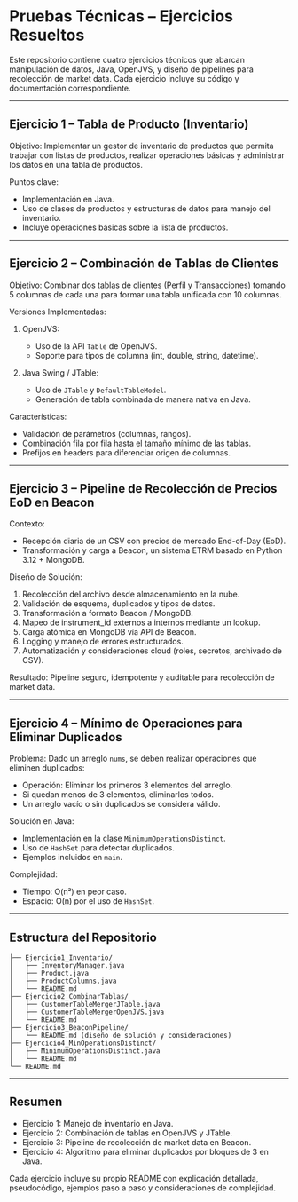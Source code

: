 
# Pruebas Técnicas – Ejercicios Resueltos

Este repositorio contiene cuatro ejercicios técnicos que abarcan manipulación de datos, Java, OpenJVS, y diseño de pipelines para recolección de market data.
Cada ejercicio incluye su código y documentación correspondiente.

---

## Ejercicio 1 – Tabla de Producto (Inventario)

Objetivo:
Implementar un gestor de inventario de productos que permita trabajar con listas de productos,
realizar operaciones básicas y administrar los datos en una tabla de productos.

Puntos clave:

* Implementación en Java.
* Uso de clases de productos y estructuras de datos para manejo del inventario.
* Incluye operaciones básicas sobre la lista de productos.

---

## Ejercicio 2 – Combinación de Tablas de Clientes

Objetivo:
Combinar dos tablas de clientes (Perfil y Transacciones) tomando 5 columnas de cada una
para formar una tabla unificada con 10 columnas.

Versiones Implementadas:

1. OpenJVS:

   * Uso de la API `Table` de OpenJVS.
   * Soporte para tipos de columna (int, double, string, datetime).
2. Java Swing / JTable:

   * Uso de `JTable` y `DefaultTableModel`.
   * Generación de tabla combinada de manera nativa en Java.

Características:

* Validación de parámetros (columnas, rangos).
* Combinación fila por fila hasta el tamaño mínimo de las tablas.
* Prefijos en headers para diferenciar origen de columnas.

---

## Ejercicio 3 – Pipeline de Recolección de Precios EoD en Beacon

Contexto:

* Recepción diaria de un CSV con precios de mercado End-of-Day (EoD).
* Transformación y carga a Beacon, un sistema ETRM basado en Python 3.12 + MongoDB.

Diseño de Solución:

1. Recolección del archivo desde almacenamiento en la nube.
2. Validación de esquema, duplicados y tipos de datos.
3. Transformación a formato Beacon / MongoDB.
4. Mapeo de instrument\_id externos a internos mediante un lookup.
5. Carga atómica en MongoDB vía API de Beacon.
6. Logging y manejo de errores estructurados.
7. Automatización y consideraciones cloud (roles, secretos, archivado de CSV).

Resultado:
Pipeline seguro, idempotente y auditable para recolección de market data.

---

## Ejercicio 4 – Mínimo de Operaciones para Eliminar Duplicados

Problema:
Dado un arreglo `nums`, se deben realizar operaciones que eliminen duplicados:

* Operación: Eliminar los primeros 3 elementos del arreglo.
* Si quedan menos de 3 elementos, eliminarlos todos.
* Un arreglo vacío o sin duplicados se considera válido.

Solución en Java:

* Implementación en la clase `MinimumOperationsDistinct`.
* Uso de `HashSet` para detectar duplicados.
* Ejemplos incluidos en `main`.

Complejidad:

* Tiempo: O(n²) en peor caso.
* Espacio: O(n) por el uso de `HashSet`.

---

## Estructura del Repositorio

```plaintext
├── Ejercicio1_Inventario/
│   ├── InventoryManager.java
│   ├── Product.java
│   ├── ProductColumns.java
│   └── README.md
├── Ejercicio2_CombinarTablas/
│   ├── CustomerTableMergerJTable.java
│   ├── CustomerTableMergerOpenJVS.java
│   └── README.md
├── Ejercicio3_BeaconPipeline/
│   └── README.md (diseño de solución y consideraciones)
├── Ejercicio4_MinOperationsDistinct/
│   ├── MinimumOperationsDistinct.java
│   └── README.md
└── README.md
```

---

## Resumen

* Ejercicio 1: Manejo de inventario en Java.
* Ejercicio 2: Combinación de tablas en OpenJVS y JTable.
* Ejercicio 3: Pipeline de recolección de market data en Beacon.
* Ejercicio 4: Algoritmo para eliminar duplicados por bloques de 3 en Java.

Cada ejercicio incluye su propio README con explicación detallada,
pseudocódigo, ejemplos paso a paso y consideraciones de complejidad.
